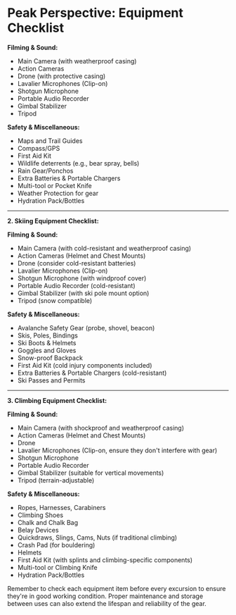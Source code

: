#  Peak Perspective: Equipment Checklist

**Filming & Sound:**

- Main Camera (with weatherproof casing)
- Action Cameras
- Drone (with protective casing)
- Lavalier Microphones (Clip-on)
- Shotgun Microphone
- Portable Audio Recorder
- Gimbal Stabilizer
- Tripod

**Safety & Miscellaneous:**

- Maps and Trail Guides
- Compass/GPS
- First Aid Kit
- Wildlife deterrents (e.g., bear spray, bells)
- Rain Gear/Ponchos
- Extra Batteries & Portable Chargers
- Multi-tool or Pocket Knife
- Weather Protection for gear
- Hydration Pack/Bottles

---

**2. Skiing Equipment Checklist:**

**Filming & Sound:**

- Main Camera (with cold-resistant and weatherproof casing)
- Action Cameras (Helmet and Chest Mounts)
- Drone (consider cold-resistant batteries)
- Lavalier Microphones (Clip-on)
- Shotgun Microphone (with windproof cover)
- Portable Audio Recorder (cold-resistant)
- Gimbal Stabilizer (with ski pole mount option)
- Tripod (snow compatible)

**Safety & Miscellaneous:**

- Avalanche Safety Gear (probe, shovel, beacon)
- Skis, Poles, Bindings
- Ski Boots & Helmets
- Goggles and Gloves
- Snow-proof Backpack
- First Aid Kit (cold injury components included)
- Extra Batteries & Portable Chargers (cold-resistant)
- Ski Passes and Permits

---

**3. Climbing Equipment Checklist:**

**Filming & Sound:**

- Main Camera (with shockproof and weatherproof casing)
- Action Cameras (Helmet and Chest Mounts)
- Drone
- Lavalier Microphones (Clip-on, ensure they don't interfere with gear)
- Shotgun Microphone
- Portable Audio Recorder
- Gimbal Stabilizer (suitable for vertical movements)
- Tripod (terrain-adjustable)

**Safety & Miscellaneous:**

- Ropes, Harnesses, Carabiners
- Climbing Shoes
- Chalk and Chalk Bag
- Belay Devices
- Quickdraws, Slings, Cams, Nuts (if traditional climbing)
- Crash Pad (for bouldering)
- Helmets
- First Aid Kit (with splints and climbing-specific components)
- Multi-tool or Climbing Knife
- Hydration Pack/Bottles

Remember to check each equipment item before every excursion to ensure they're in good working condition. Proper maintenance and storage between uses can also extend the lifespan and reliability of the gear.
